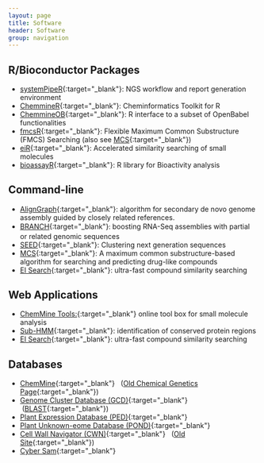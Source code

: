 ```yaml
---
layout: page
title: Software
header: Software
group: navigation
---
```


## R/Bioconductor Packages

* [systemPipeR](http://bioconductor.org/packages/devel/systemPipeR){:target="_blank"}: NGS workflow and report generation environment
* [ChemmineR](http://www.bioconductor.org/packages/devel/bioc/vignettes/ChemmineR/inst/doc/ChemmineR.html){:target="_blank"}: Cheminformatics Toolkit for R 
* [ChemmineOB](http://master.bioconductor.org/packages/devel/bioc/html/ChemmineOB.html){:target="_blank"}: R interface to a subset of OpenBabel functionalities 
* [fmcsR](http://www.bioconductor.org/packages/devel/bioc/html/fmcsR.html){:target="_blank"}: Flexible Maximum Common Substructure (FMCS) Searching (also see [MCS](http://bioweb.ucr.edu/ChemMineV2/help/mcs.html){:target="_blank"}) 
* [eiR](http://master.bioconductor.org/packages/devel/bioc/html/eiR.html){:target="_blank"}: Accelerated similarity searching of small molecules 
* [bioassayR](http://master.bioconductor.org/packages/devel/bioc/html/bioassayR.html){:target="_blank"}: R library for Bioactivity analysis

## Command-line

* [AlignGraph](https://github.com/baoe/AlignGraph){:target="_blank"}: algorithm for secondary de novo genome assembly guided by closely related references.
* [BRANCH](https://github.com/baoe/BRANCH){:target="_blank"}<font size="2"><span style="line-height:1.6">: </span></font>boosting RNA-Seq assemblies with partial or related genomic sequences
* [SEED](https://github.com/baoe/SEED){:target="_blank"}: Clustering next generation sequences
* [MCS](http://bioweb.ucr.edu/ChemMineV2/help/mcs.html){:target="_blank"}: A maximum common substructure-based algorithm for searching and predicting drug-like compounds
* [EI Search](http://chemmine.ucr.edu/ei/){:target="_blank"}: ultra-fast compound similarity searching

## Web Applications

* [ChemMine Tools:](http://chemmine.ucr.edu/){:target="_blank"} online tool box for small molecule analysis
* [Sub-HMM](https://subhmm.ucr.edu/){:target="_blank"}: identification of conserved protein regions
* [EI Search](http://chemmine.ucr.edu/ei/){:target="_blank"}: ultra-fast compound similarity searching 

## Databases

* [ChemMine](http://chemminedb.ucr.edu/){:target="_blank"}   ([Old Chemical Genetics Page](http://www.faculty.ucr.edu/%7Etgirke/Chemgen/index.html){:target="_blank"})
* [Genome Cluster Database (GCD)](https://gcd.ucr.edu/){:target="_blank"}  ([BLAST](http://138.23.191.152/blast/blastSearch.cgi){:target="_blank"})
* [Plant Expression Database (PED)](http://pond.bioinfo.ucr.edu/express.html){:target="_blank"}
* [Plant Unknown-eome Database (POND)](http://bioweb.ucr.edu/scripts/unknownsDisplay.pl){:target="_blank"}
* [Cell Wall Navigator (CWN)](http://bioweb.ucr.edu/Cellwall/index.pl){:target="_blank"}   ([Old Site](http://www.faculty.ucr.edu/%7Etgirke/Cellwall/index.html){:target="_blank"})
* [Cyber Sam](https://cybersam.ucr.edu/){:target="_blank"}

